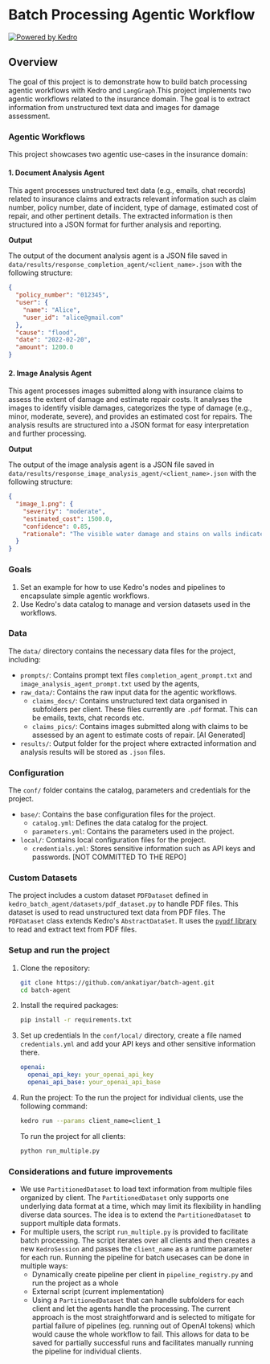 # Batch Processing Agentic Workflow
[![Powered by Kedro](https://img.shields.io/badge/powered_by-kedro-ffc900?logo=kedro)](https://kedro.org)


## Overview

The goal of this project is to demonstrate how to build batch processing agentic workflows with Kedro and `LangGraph`.This project implements two agentic workflows related to the insurance domain. The goal is to extract information from unstructured text data and images for damage assessment.

### Agentic Workflows

This project showcases two agentic use-cases in the insurance domain:

#### 1. Document Analysis Agent

This agent processes unstructured text data (e.g., emails, chat records) related to insurance claims and extracts relevant information such as claim number, policy number, date of incident, type of damage, estimated cost of repair, and other pertinent details. The extracted information is then structured into a JSON format for further analysis and reporting. 

**Output**

The output of the document analysis agent is a JSON file saved in `data/results/response_completion_agent/<client_name>.json` with the following structure:
```json
{
  "policy_number": "012345",
  "user": {
    "name": "Alice",
    "user_id": "alice@gmail.com"
  },
  "cause": "flood",
  "date": "2022-02-20",
  "amount": 1200.0
}
```

#### 2. Image Analysis Agent

This agent processes images submitted along with insurance claims to assess the extent of damage and estimate repair costs. It analyses the images to identify visible damages, categorizes the type of damage (e.g., minor, moderate, severe), and provides an estimated cost for repairs. The analysis results are structured into a JSON format for easy interpretation and further processing.

**Output**

The output of the image analysis agent is a JSON file saved in `data/results/response_image_analysis_agent/<client_name>.json` with the following structure:
```json
{
  "image_1.png": {
    "severity": "moderate",
    "estimated_cost": 1500.0,
    "confidence": 0.85,
    "rationale": "The visible water damage and stains on walls indicate potential moisture issues that may require repair, treatment, and repainting."
  }
}
```


### Goals

1. Set an example for how to use Kedro's nodes and pipelines to encapsulate simple agentic workflows.
2. Use Kedro's data catalog to manage and version datasets used in the workflows.

### Data

The `data/` directory contains the necessary data files for the project, including:
- `prompts/`: Contains prompt text files `completion_agent_prompt.txt` and `image_analysis_agent_prompt.txt` used by the agents,
- `raw_data/`: Contains the raw input data for the agentic workflows.
    - `claims_docs/`: Contains unstructured text data organised in subfolders per client. These files currently are `.pdf` format. This can be emails, texts, chat records etc.
    - `claims_pics/`: Contains images submitted along with claims to be assessed by an agent to estimate costs of repair. [AI Generated]
- `results/`: Output folder for the project where extracted information and analysis results will be stored as `.json` files.

### Configuration

The `conf/` folder contains the catalog, parameters and credentials for the project.
- `base/`: Contains the base configuration files for the project.
    - `catalog.yml`: Defines the data catalog for the project.
    - `parameters.yml`: Contains the parameters used in the project.
- `local/`: Contains local configuration files for the project.
    - `credentials.yml`: Stores sensitive information such as API keys and passwords. [NOT COMMITTED TO THE REPO]

### Custom Datasets

The project includes a custom dataset `PDFDataset` defined in `kedro_batch_agent/datasets/pdf_dataset.py` to handle PDF files. This dataset is used to read unstructured text data from PDF files. The `PDFDataset` class extends Kedro's `AbstractDataSet`. It uses the [`pypdf` library](https://pypdf.readthedocs.io/en/stable/) to read and extract text from PDF files.

### Setup and run the project

1. Clone the repository:
   ```bash
   git clone https://github.com/ankatiyar/batch-agent.git
   cd batch-agent
   ```

2. Install the required packages:
   ```bash
   pip install -r requirements.txt
   ```

3. Set up credentials
   In the `conf/local/` directory, create a file named `credentials.yml` and add your API keys and other sensitive information there.
   ```yaml
   openai:
     openai_api_key: your_openai_api_key
     openai_api_base: your_openai_api_base
   ```

4. Run the project:
   To the run the project for individual clients, use the following command:
   ```bash
   kedro run --params client_name=client_1
   ```

   To run the project for all clients:
   ```bash
   python run_multiple.py
   ```

### Considerations and future improvements

- We use `PartitionedDataset` to load text information from multiple files organized by client. The `PartitionedDataset` only supports one underlying data format at a time, which may limit its flexibility in handling diverse data sources. The idea is to extend the `PartitionedDataset` to support multiple data formats.
- For multiple users, the script `run_multiple.py` is provided to facilitate batch processing. The script iterates over all clients and then creates a new `KedroSession` and passes the `client_name` as a runtime parameter for each run. Running the pipeline for batch usecases can be done in multiple ways:
    - Dynamically create pipeline per client in `pipeline_registry.py` and run the project as a whole
    - External script (current implementation)
    - Using a `PartitionedDataset` that can handle subfolders for each client and let the agents handle the processing.
The current approach is the most straightforward and is selected to mitigate for partial failure of pipelines (eg. running out of OpenAI tokens) which would cause the whole workflow to fail. This allows for data to be saved for partially successful runs and facilitates manually running the pipeline for individual clients.
